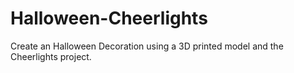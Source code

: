 # Halloween-Cheerlights

Create an Halloween Decoration using a 3D printed model and the Cheerlights project.
